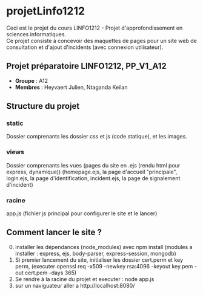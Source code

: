 # projetLinfo1212

Ceci est le projet du cours LINFO1212 - Projet d'approfondissement en sciences informatiques.  
Ce projet consiste à concevoir des maquettes de pages pour un site web de consultation et d'ajout d'incidents (avec connexion utilisateur).

## Projet préparatoire LINFO1212, PP_V1_A12

- **Groupe** : A12  
- **Membres** : Heyvaert Julien, Ntaganda Keilan

## Structure du projet

### static
Dossier comprenants les dossier css et js (code statique), et les images.
### views
Dossier comprenants les vues (pages du site en .ejs (rendu html pour express, dynamique))
(homepage.ejs, la page d'accueil "principale", 
login.ejs, la page d'identification,
incident.ejs, la page de signalement d'incident)

### racine
app.js (fichier js principal pour configurer le site et le lancer)

## Comment lancer le site ?

0. installer les dépendances (node_modules) avec npm install
(modules a installer : express, ejs, body-parser, express-session, mongodb)
1. Si premier lancement du site, initialiser les dossier cert.perm et key perm,
(executer openssl req -x509 -newkey rsa:4096 -keyout key.pem -out cert.pem -days 365)
2. Se rendre à la racine du projet et executer : node app.js
3. sur un naviguateur aller a  http://localhost:8080/
